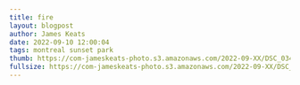 ```yaml
---
title: fire
layout: blogpost
author: James Keats
date: 2022-09-10 12:00:04
tags: montreal sunset park
thumb: https://com-jameskeats-photo.s3.amazonaws.com/2022-09-XX/DSC_0347_thumb.jpg
fullsize: https://com-jameskeats-photo.s3.amazonaws.com/2022-09-XX/DSC_0347.jpg
---
```

